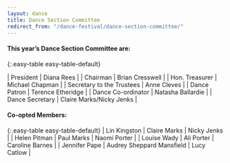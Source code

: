 ```yaml
---
layout: dance
title: Dance Section Committee
redirect_from: "/dance-festival/dance-section-committee/"
---
```


#### This year&#8217;s Dance Section Committee are:

{:.easy-table easy-table-default}

| President                 | Diana Rees                |
| Chairman                  | Brian Cresswell           |
| Hon. Treasurer            | Michael Chapman           |
| Secretary to the Trustees | Anne Cleves               |
| Dance Patron              | Terence Etheridge         |
| Dance Co-ordinator        | Natasha Ballardie         |
| Dance Secretary           | Claire Marks/Nicky Jenks  |

#### Co-opted Members:

{:.easy-table easy-table-default}
| Lin Kingston              | Claire Marks              | Nicky Jenks               |
| Helen Pitman              | Paul Marks                | Naomi Porter              |
| Louise Wady               | Ali Porter                | Caroline Barnes           |
| Jennifer Pape             | Audrey Sheppard Mansfield | Lucy Catlow               |
